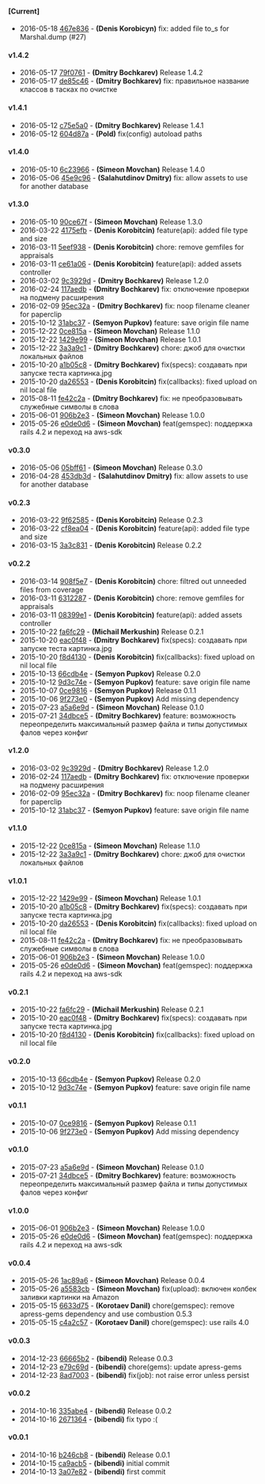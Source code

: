 
#### [Current]
 * 2016-05-18 [467e836](../../commit/467e836) - __(Denis Korobicyn)__ fix: added file to_s for Marshal.dump (#27)

#### v1.4.2
 * 2016-05-17 [79f0761](../../commit/79f0761) - __(Dmitry Bochkarev)__ Release 1.4.2
 * 2016-05-17 [de85c46](../../commit/de85c46) - __(Dmitry Bochkarev)__ fix: правильное название классов в тасках по очистке

#### v1.4.1
 * 2016-05-12 [c75e5a0](../../commit/c75e5a0) - __(Dmitry Bochkarev)__ Release 1.4.1
 * 2016-05-12 [604d87a](../../commit/604d87a) - __(Pold)__ fix(config) autoload paths

#### v1.4.0
 * 2016-05-10 [6c23966](../../commit/6c23966) - __(Simeon Movchan)__ Release 1.4.0
 * 2016-05-06 [45e9c96](../../commit/45e9c96) - __(Salahutdinov Dmitry)__ fix: allow assets to use for another database

#### v1.3.0
 * 2016-05-10 [90ce67f](../../commit/90ce67f) - __(Simeon Movchan)__ Release 1.3.0
 * 2016-03-22 [4175efb](../../commit/4175efb) - __(Denis Korobitcin)__ feature(api): added file type and size
 * 2016-03-11 [5eef938](../../commit/5eef938) - __(Denis Korobitcin)__ chore: remove gemfiles for appraisals
 * 2016-03-11 [ce61a06](../../commit/ce61a06) - __(Denis Korobitcin)__ feature(api): added assets controller
 * 2016-03-02 [9c3929d](../../commit/9c3929d) - __(Dmitry Bochkarev)__ Release 1.2.0
 * 2016-02-24 [117aedb](../../commit/117aedb) - __(Dmitry Bochkarev)__ fix: отключение проверки на подмену расширения
 * 2016-02-09 [95ec32a](../../commit/95ec32a) - __(Dmitry Bochkarev)__ fix: noop filename cleaner for paperclip
 * 2015-10-12 [31abc37](../../commit/31abc37) - __(Semyon Pupkov)__ feature: save origin file name
 * 2015-12-22 [0ce815a](../../commit/0ce815a) - __(Simeon Movchan)__ Release 1.1.0
 * 2015-12-22 [1429e99](../../commit/1429e99) - __(Simeon Movchan)__ Release 1.0.1
 * 2015-12-22 [3a3a9c1](../../commit/3a3a9c1) - __(Dmitry Bochkarev)__ chore: джоб для очистки локальных файлов
 * 2015-10-20 [a1b05c8](../../commit/a1b05c8) - __(Dmitry Bochkarev)__ fix(specs): создавать при запуске теста картинка.jpg
 * 2015-10-20 [da26553](../../commit/da26553) - __(Denis Korobitcin)__ fix(callbacks): fixed upload on nil local file
 * 2015-08-11 [fe42c2a](../../commit/fe42c2a) - __(Dmitry Bochkarev)__ fix: не преобразовывать служебные символы в слова
 * 2015-06-01 [906b2e3](../../commit/906b2e3) - __(Simeon Movchan)__ Release 1.0.0
 * 2015-05-26 [e0de0d6](../../commit/e0de0d6) - __(Simeon Movchan)__ feat(gemspec): поддержка rails 4.2 и переход на aws-sdk

#### v0.3.0
 * 2016-05-06 [05bff61](../../commit/05bff61) - __(Simeon Movchan)__ Release 0.3.0
 * 2016-04-28 [453db3d](../../commit/453db3d) - __(Salahutdinov Dmitry)__ fix: allow assets to use for another database

#### v0.2.3
 * 2016-03-22 [9f62585](../../commit/9f62585) - __(Denis Korobitcin)__ Release 0.2.3
 * 2016-03-22 [cf8ea04](../../commit/cf8ea04) - __(Denis Korobitcin)__ feature(api): added file type and size
 * 2016-03-15 [3a3c831](../../commit/3a3c831) - __(Denis Korobitcin)__ Release 0.2.2

#### v0.2.2
 * 2016-03-14 [908f5e7](../../commit/908f5e7) - __(Denis Korobitcin)__ chore: filtred out unneeded files from coverage
 * 2016-03-11 [6312287](../../commit/6312287) - __(Denis Korobitcin)__ chore: remove gemfiles for appraisals
 * 2016-03-11 [08399e1](../../commit/08399e1) - __(Denis Korobitcin)__ feature(api): added assets controller
 * 2015-10-22 [fa6fc29](../../commit/fa6fc29) - __(Michail Merkushin)__ Release 0.2.1
 * 2015-10-20 [eac0f48](../../commit/eac0f48) - __(Dmitry Bochkarev)__ fix(specs): создавать при запуске теста картинка.jpg
 * 2015-10-20 [f8d4130](../../commit/f8d4130) - __(Denis Korobitcin)__ fix(callbacks): fixed upload on nil local file
 * 2015-10-13 [66cdb4e](../../commit/66cdb4e) - __(Semyon Pupkov)__ Release 0.2.0
 * 2015-10-12 [9d3c74e](../../commit/9d3c74e) - __(Semyon Pupkov)__ feature: save origin file name
 * 2015-10-07 [0ce9816](../../commit/0ce9816) - __(Semyon Pupkov)__ Release 0.1.1
 * 2015-10-06 [9f273e0](../../commit/9f273e0) - __(Semyon Pupkov)__ Add missing dependency
 * 2015-07-23 [a5a6e9d](../../commit/a5a6e9d) - __(Simeon Movchan)__ Release 0.1.0
 * 2015-07-21 [34dbce5](../../commit/34dbce5) - __(Dmitry Bochkarev)__ feature: возможность переопределить максимальный размер файла и типы допустимых фалов через конфиг

#### v1.2.0
 * 2016-03-02 [9c3929d](../../commit/9c3929d) - __(Dmitry Bochkarev)__ Release 1.2.0
 * 2016-02-24 [117aedb](../../commit/117aedb) - __(Dmitry Bochkarev)__ fix: отключение проверки на подмену расширения
 * 2016-02-09 [95ec32a](../../commit/95ec32a) - __(Dmitry Bochkarev)__ fix: noop filename cleaner for paperclip
 * 2015-10-12 [31abc37](../../commit/31abc37) - __(Semyon Pupkov)__ feature: save origin file name

#### v1.1.0
 * 2015-12-22 [0ce815a](../../commit/0ce815a) - __(Simeon Movchan)__ Release 1.1.0
 * 2015-12-22 [3a3a9c1](../../commit/3a3a9c1) - __(Dmitry Bochkarev)__ chore: джоб для очистки локальных файлов

#### v1.0.1
 * 2015-12-22 [1429e99](../../commit/1429e99) - __(Simeon Movchan)__ Release 1.0.1
 * 2015-10-20 [a1b05c8](../../commit/a1b05c8) - __(Dmitry Bochkarev)__ fix(specs): создавать при запуске теста картинка.jpg
 * 2015-10-20 [da26553](../../commit/da26553) - __(Denis Korobitcin)__ fix(callbacks): fixed upload on nil local file
 * 2015-08-11 [fe42c2a](../../commit/fe42c2a) - __(Dmitry Bochkarev)__ fix: не преобразовывать служебные символы в слова
 * 2015-06-01 [906b2e3](../../commit/906b2e3) - __(Simeon Movchan)__ Release 1.0.0
 * 2015-05-26 [e0de0d6](../../commit/e0de0d6) - __(Simeon Movchan)__ feat(gemspec): поддержка rails 4.2 и переход на aws-sdk

#### v0.2.1
 * 2015-10-22 [fa6fc29](../../commit/fa6fc29) - __(Michail Merkushin)__ Release 0.2.1
 * 2015-10-20 [eac0f48](../../commit/eac0f48) - __(Dmitry Bochkarev)__ fix(specs): создавать при запуске теста картинка.jpg
 * 2015-10-20 [f8d4130](../../commit/f8d4130) - __(Denis Korobitcin)__ fix(callbacks): fixed upload on nil local file

#### v0.2.0
 * 2015-10-13 [66cdb4e](../../commit/66cdb4e) - __(Semyon Pupkov)__ Release 0.2.0
 * 2015-10-12 [9d3c74e](../../commit/9d3c74e) - __(Semyon Pupkov)__ feature: save origin file name

#### v0.1.1
 * 2015-10-07 [0ce9816](../../commit/0ce9816) - __(Semyon Pupkov)__ Release 0.1.1
 * 2015-10-06 [9f273e0](../../commit/9f273e0) - __(Semyon Pupkov)__ Add missing dependency

#### v0.1.0
 * 2015-07-23 [a5a6e9d](../../commit/a5a6e9d) - __(Simeon Movchan)__ Release 0.1.0
 * 2015-07-21 [34dbce5](../../commit/34dbce5) - __(Dmitry Bochkarev)__ feature: возможность переопределить максимальный размер файла и типы допустимых фалов через конфиг

#### v1.0.0
 * 2015-06-01 [906b2e3](../../commit/906b2e3) - __(Simeon Movchan)__ Release 1.0.0
 * 2015-05-26 [e0de0d6](../../commit/e0de0d6) - __(Simeon Movchan)__ feat(gemspec): поддержка rails 4.2 и переход на aws-sdk

#### v0.0.4
 * 2015-05-26 [1ac89a6](../../commit/1ac89a6) - __(Simeon Movchan)__ Release 0.0.4
 * 2015-05-26 [a5583cb](../../commit/a5583cb) - __(Simeon Movchan)__ fix(upload): включен колбек заливки картинки на Amazon
 * 2015-05-15 [6633d75](../../commit/6633d75) - __(Korotaev Danil)__ chore(gemspec): remove apress-gems dependency and use combustion 0.5.3
 * 2015-05-15 [c4a2c57](../../commit/c4a2c57) - __(Korotaev Danil)__ chore(gemspec): use rails 4.0

#### v0.0.3
 * 2014-12-23 [66665b2](../../commit/66665b2) - __(bibendi)__ Release 0.0.3
 * 2014-12-23 [e79c69d](../../commit/e79c69d) - __(bibendi)__ chore(gems): update apress-gems
 * 2014-12-23 [8ad7003](../../commit/8ad7003) - __(bibendi)__ fix(job): not raise error unless persist

#### v0.0.2
 * 2014-10-16 [335abe4](../../commit/335abe4) - __(bibendi)__ Release 0.0.2
 * 2014-10-16 [2671364](../../commit/2671364) - __(bibendi)__ fix typo :(

#### v0.0.1
 * 2014-10-16 [b246cb8](../../commit/b246cb8) - __(bibendi)__ Release 0.0.1
 * 2014-10-15 [ca9acb5](../../commit/ca9acb5) - __(bibendi)__ initial commit
 * 2014-10-13 [3a07e82](../../commit/3a07e82) - __(bibendi)__ first commit
